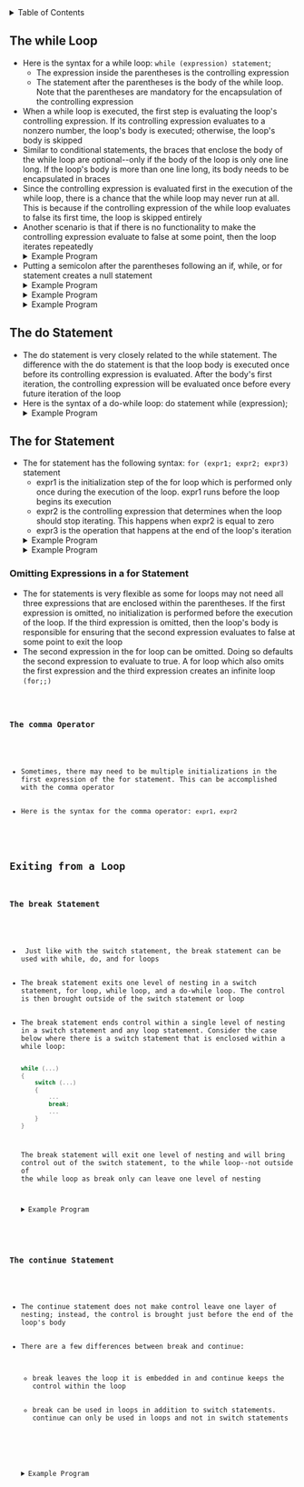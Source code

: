 <details>
<summary>Table of Contents</summary>
<ol>
  <li>
    <a href='#the-while-loop'>The while Loop</a>
  </li> 
  <li>
    <a href='#the-do-statement'>The do Statement</a>
  </li> 
  <li>
    <a href='#the-for-statement'>The for Statement</a>
  </li> 
  <li>
    <a href='#exiting-from-a-loop'>Exiting from a Loop</a>
  </li> 
</ol>
</details>

## The while Loop
<ul>
  <li>Here is the syntax for a while loop: <code>while (expression) statement</code>;
    <ul>
      <li>The expression inside the parentheses is the controlling expression</li>
      <li>The statement after the parentheses is the body of the while loop. Note that the parentheses are mandatory for the encapsulation of the controlling expression</li>
    </ul>       
  </li>
  <li>When a while loop is executed, the first step is evaluating the loop's controlling expression. If its controlling expression evaluates to a nonzero number, the loop's body is executed; otherwise, the loop's body is skipped</li>
  <li>Similar to conditional statements, the braces that enclose the body of the while loop are optional--only if the body of the loop is only one line long. If the loop's body is more than one line long, its body needs to be encapsulated in braces</li>
  <li>Since the controlling expression is evaluated first in the execution of the while loop, there is a chance that the while loop may never run at all. This is because if the controlling expression of the while loop evaluates to false its first time, the loop is skipped entirely</li>
  <li>Another scenario is that if there is no functionality to make the controlling expression evaluate to false at some point, then the loop iterates repeatedly</li>   
  <details>
    <summary>Example Program</summary>

```cpp
#include <iostream>
using namespace std;

int main()
{
    //variable declarations and initializations
    int input = -1, sum = 0;
    
    cout << "This program sums all the user's integer inputs.\n";
    cout << "Enter integers (0 to terminate): ";
    
    //loop to continuously read and add user inputs until 0 is entered
    while (input != 0)
    {
        cin >> input;
        sum += input;
    }
    
    cout << "The sum of all entered integers is: " << sum;
    
    return 0;
}
``` 
<ul>
  <details>
    <summary>Output</summary>
      <pre>
        <code>
Enter integers (0 to terminate): <u>5 6 7 8 9
0</u>
The sum of all entered integers is: 35
          </code>
        </pre>  
      </details>
    </ul>  
  </details>     
  <li>Putting a semicolon after the parentheses following an if, while, or for statement creates a null statement</li>  
  <details>
    <summary>Example Program</summary>

```cpp
#include <iostream>
using namespace std;

int main()
{
    //variable declaration and initialization
    int i = 3;
    
    //while loop which iterates while i is greater than 0
    while (i > 0);
    {
        cout << i;
        --i;
    }

    return 0;
}
```
<ul> 
  <details>
  <summary>Output</summary>
    <pre>
      <code>
Infinite loop
      </code>
    </pre>  
  </details>
</ul>  
</details> 
  <details>
    <summary>Example Program</summary>

```cpp
#include <iostream>
using namespace std;

int main()
{
    //variable declaration and initialization
    int i = 3;
    
    //while loop which iterates while i is greater than 0
    while (--i > 0);
        cout << i;
     
    return 0;
}
```
<ul>
  <details>
    <summary>Output</summary>
      <pre>
        <code>
0
        </code>
      </pre>  
    </details>
  </ul>  
  </details> 
  <details>
    <summary>Example Program</summary>

```cpp
#include <iostream>
using namespace std;

int main()
{
    //variable declaration and initialization
    int x = 0;
    
    //while loop which iterates until x is no longer less than 3
    while (x++ < 3);
        cout << "x = " << x;
     
    return 0;
}
```
<ul>  
  <details>
    <summary>Output</summary>
      <pre>
        <code>
x = 4
        </code>
      </pre>  
    </details>
  </ul>  
  </details>        
</ul>    

## The do Statement
<ul>
  <li>The do statement is very closely related to the while statement. The difference with the do statement is that the loop body is  executed once before its controlling expression is evaluated. After the body's first iteration, the controlling expression will be evaluated once before every future iteration of the loop</li>
  <li>Here is the syntax of a do-while loop: do statement while (expression);</li>  
  <details>
    <summary>Example Program</summary>

```cpp
#include <iostream>
using namespace std;

int main()
{
    //variable declarations and initializations
    int input = -1, sum = 0;
    
    cout << "This program sums all the user's integer inputs.\n";
    cout << "Enter integers (0 to terminate): ";
    
    //loop to continuously read and add user inputs until 0 is entered
    do
    {
        cin >> input;
        sum += input;
    } while (input != 0);
    
    cout << "The sum of all entered integers is: " << sum;
    
    return 0;
}
```
<ul>   
  <details>
    <summary>Output</summary>
      <pre>
        <code>
Enter integers (0 to terminate): <u>5 6 7 8 9
0</u>
The sum of all entered integers is: 35
          </code>
        </pre>  
      </details>
    </ul>  
  </details>  
</ul>    

## The for Statement
<ul>
  <li>The for statement has the following syntax: <code>for (expr1; expr2; expr3)</code> statement
    <ul>
      <li>expr1 is the initialization step of the for loop which is performed only once during the execution of the loop. expr1 runs before the loop begins its execution</li>  
      <li>expr2 is the controlling expression that determines when the loop should stop iterating. This happens when expr2 is equal to zero</li>
      <li>expr3 is the operation that happens at the end of the loop's iteration</li>    
    </ul>    
  </li>
  <details>
    <summary>Example Program</summary>

```cpp
#include <iostream>
using namespace std;

int main()
{
    //variable declaration and initialization
    int n;
    
    //for loop which prints value of n when n is not equal to 0
    for (n = 9; n != 0; n--)
        cout << n--;
       
    return 0;
}
```
<ul>   
  <details>
    <summary>Output</summary>
      <pre>
        <code>
Infinite loop
        </code>
      </pre>  
    </details>
  </ul>  
  </details> 
  <details>
    <summary>Example Program</summary>

```cpp
#include <iostream>
using namespace std;

int main()
{
    //variable declaration and initialization
    int i, j;
    
    //for loop which iterates from 0 to 2, inclusive
    for (i = 0; i < 3; i++) 
    {
        for (j = 0; j < 3; j++);
        cout << "i = " << i << ", j = " << j << endl;
    }
    
    return 0;
}
```
<ul>  
  <details>
    <summary>Output</summary>
      <pre>
        <code>
i = 0, j = 3
i = 1, j = 3
i = 2, j = 3
        </code>
      </pre>  
    </details>
  </ul>  
  </details>         
</ul>

### Omitting Expressions in a for Statement
<ul>  
  <li>The for statements is very flexible as some for loops may not need all three expressions that are enclosed within the parentheses. If the first expression is omitted, no initialization is performed before the execution of the loop. If the third expression is omitted, then the loop's body is responsible for ensuring that the second expression evaluates to false at some point to exit the loop</li>  
  <li>The second expression in the for loop can be omitted. Doing so defaults the second expression to evaluate to true. A for loop which also omits the first expression and the third expression creates an infinite loop <code>(for;;)</code</li>  
</ul>    

### The comma Operator
<ul>
  <li>Sometimes, there may need to be multiple initializations in the first expression of the for statement. This can be accomplished with the comma operator</li>
  <li>Here is the syntax for the comma operator: <code>expr1, expr2</code></li>  
</ul>    

## Exiting from a Loop
### The break Statement
<ul>
  <li> Just like with the switch statement, the break statement can be used with while, do, and for loops</li>
  <li>The break statement exits one level of nesting in a switch statement, for loop, while loop, and a do-while loop. The control is then brought outside of the switch statement or loop</li>  
  <li>The break statement ends control within a single level of nesting in a switch statement and any loop statement. Consider the case below where there is a switch statement that is enclosed within a while loop:

```cpp
while (...)
{
    switch (...)
    {
        ...
        break;
        ...
    }
}
```
The break statement will exit one level of nesting and will bring control out of the switch statement, to the while loop--not outside of the while loop as break only can leave one level of nesting</li>  
  <details>
    <summary>Example Program</summary>

```cpp
#include <stdio.h>

int main()
{
    //variable declaration and initialization
    int sum = 0;
    
    //for loop which iterates from 0 to 2, inclusive
    for (int i = 0; i < 3; i++)
    {
        //conditional statement which checks if i modulus 2 is 1
        if (i % 2 == 1)
            break;
        sum += i;
    }
    
    cout << "sum = " << sum << endl;
    
    return 0;
}
```
<ul>  
  <details>
    <summary>Output</summary>
      <pre>
        <code>
sum = 0
        </code>
      </pre>  
    </details>
  </ul>  
</details>  
</ul>  

### The continue Statement
<ul>
  <li>The continue statement does not make control leave one layer of nesting; instead, the control is brought just before the end of the loop's body</li>
  <li>There are a few differences between break and continue:
    <ul>
      <li>break leaves the loop it is embedded in and continue keeps the control within the loop</li>
      <li>break can be used in loops in addition to switch statements. continue can only be used in loops and not in switch statements</li>
    </ul>
  </li>  
  <details>
    <summary>Example Program</summary>

```cpp
#include <iostream>
using namespace std;

int main()
{
    //variable declaration and initialization
    int sum = 0;
    
    //for loop which iterates from 0 to 2, inclusive
    for (int i = 0; i < 3; i++)
    {
        //conditional statement which checks if i modulus 2 is 1
        if (i % 2 == 1)
            continue;
        sum += i;
    }
    
    cout << "sum = " << sum << endl;
    
    return 0;
}
```
<ul>  
  <details>
    <summary>Output</summary>
      <pre>
        <code>
sum = 2
        </code>
      </pre>  
    </details>
  </ul>  
</details>        
</ul>   
